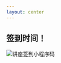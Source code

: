 ```yaml
---
layout: center
---
```


## 签到时间！

<img src="/images/checkin.jpg" alt="讲座签到小程序码" imgClass="h-100" class="w-fit m-auto" />
